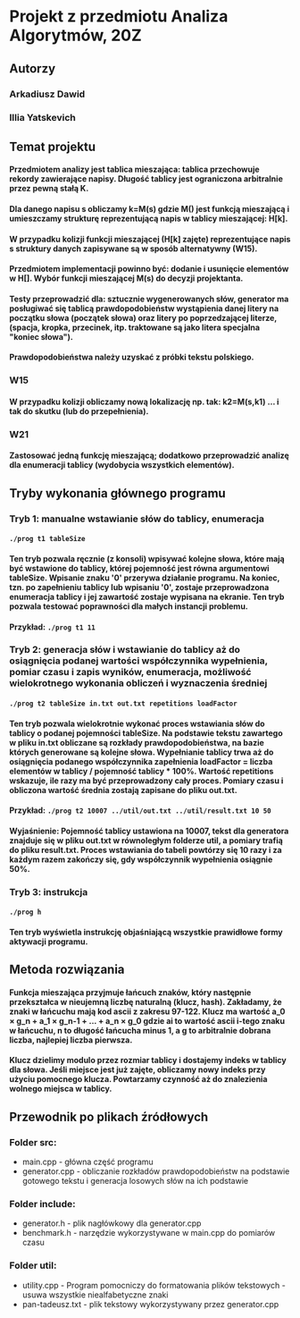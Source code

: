 # Projekt z przedmiotu Analiza Algorytmów, 20Z

## Autorzy
### Arkadiusz Dawid
### Illia Yatskevich


## Temat projektu
#### Przedmiotem analizy jest tablica mieszająca: tablica przechowuje rekordy zawierające napisy. Długość tablicy jest ograniczona arbitralnie przez pewną stałą K.
#### Dla danego napisu s obliczamy k=M(s) gdzie M() jest funkcją mieszającą i umieszczamy strukturę reprezentującą napis w tablicy mieszającej: H[k].
#### W przypadku kolizji funkcji mieszającej (H[k] zajęte) reprezentujące napis s struktury danych zapisywane są w sposób alternatywny (W15).
#### Przedmiotem implementacji powinno być: dodanie i usunięcie elementów w H[]. Wybór funkcji mieszającej M(s) do decyzji projektanta.
#### Testy przeprowadzić dla: sztucznie wygenerowanych słów, generator ma posługiwać się tablicą prawdopodobieństw wystąpienia danej litery na początku słowa (początek słowa) oraz litery po poprzedzającej literze, (spacja, kropka, przecinek, itp. traktowane są jako litera specjalna "koniec słowa").
#### Prawdopodobieństwa należy uzyskać z próbki tekstu polskiego.
### W15
#### W przypadku kolizji obliczamy nową lokalizację np. tak: k2=M(s,k1) … i tak do skutku (lub do przepełnienia).
### W21
#### Zastosować jedną funkcję mieszającą; dodatkowo przeprowadzić analizę dla enumeracji tablicy (wydobycia wszystkich elementów).


## Tryby wykonania głównego programu
### Tryb 1: manualne wstawianie słów do tablicy, enumeracja
#### `./prog t1 tableSize`
#### Ten tryb pozwala ręcznie (z konsoli) wpisywać kolejne słowa, które mają być wstawione do tablicy, której pojemność jest równa argumentowi tableSize. Wpisanie znaku '0' przerywa działanie programu. Na koniec, tzn. po zapełnieniu tablicy lub wpisaniu '0', zostaje przeprowadzona enumeracja tablicy i jej zawartość zostaje wypisana na ekranie. Ten tryb pozwala testować poprawności dla małych instancji problemu.
#### Przykład: `./prog t1 11`

### Tryb 2: generacja słów i wstawianie do tablicy aż do osiągnięcia podanej wartości współczynnika wypełnienia, pomiar czasu i zapis wyników, enumeracja, możliwość wielokrotnego wykonania obliczeń i wyznaczenia średniej
#### `./prog t2 tableSize in.txt out.txt repetitions loadFactor`
#### Ten tryb pozwala wielokrotnie wykonać proces wstawiania słów do tablicy o podanej pojemności tableSize. Na podstawie tekstu zawartego w pliku in.txt obliczane są rozkłady prawdopodobieństwa, na bazie których generowane są kolejne słowa. Wypełnianie tablicy trwa aż do osiągnięcia podanego współczynnika zapełnienia loadFactor = liczba elementów w tablicy / pojemność tablicy * 100%. Wartość repetitions wskazuje, ile razy ma być przeprowadzony cały proces. Pomiary czasu i obliczona wartość średnia zostają zapisane do pliku out.txt.
#### Przykład: `./prog t2 10007 ../util/out.txt ../util/result.txt 10 50`
#### Wyjaśnienie: Pojemność tablicy ustawiona na 10007, tekst dla generatora znajduje się w pliku out.txt w równoległym folderze util, a pomiary trafią do pliku result.txt. Proces wstawiania do tabeli powtórzy się 10 razy i za każdym razem zakończy się, gdy współczynnik wypełnienia osiągnie 50%.

### Tryb 3: instrukcja
#### `./prog h`
#### Ten tryb wyświetla instrukcję objaśniającą wszystkie prawidłowe formy aktywacji programu.


## Metoda rozwiązania
#### Funkcja mieszająca przyjmuje łańcuch znaków, który następnie przekształca w nieujemną liczbę naturalną (klucz, hash). Zakładamy, że znaki w łańcuchu mają kod ascii z zakresu 97-122. Klucz ma wartość a_0 × g_n + a_1 × g_n-1 + ... + a_n × g_0 gdzie ai to wartość ascii i-tego znaku w łańcuchu, n to długość łańcucha minus 1, a g to arbitralnie dobrana liczba, najlepiej liczba pierwsza.
#### Klucz dzielimy modulo przez rozmiar tablicy i dostajemy indeks w tablicy dla słowa. Jeśli miejsce jest już zajęte, obliczamy nowy indeks przy użyciu pomocnego klucza. Powtarzamy czynność aż do znalezienia wolnego miejsca w tablicy.


## Przewodnik po plikach źródłowych
### Folder src:
* main.cpp - główna część programu
* generator.cpp - obliczanie rozkładów prawdopodobieństw na podstawie gotowego tekstu i generacja losowych słów na ich podstawie
### Folder include:
* generator.h - plik nagłówkowy dla generator.cpp
* benchmark.h - narzędzie wykorzystywane w main.cpp do pomiarów czasu
### Folder util:
* utility.cpp - Program pomocniczy do formatowania plików tekstowych - usuwa wszystkie niealfabetyczne znaki
* pan-tadeusz.txt - plik tekstowy wykorzystywany przez generator.cpp